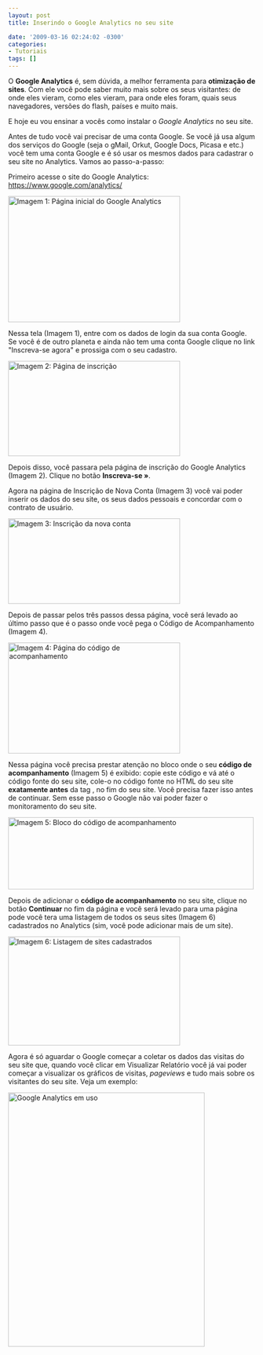 ```yaml
---
layout: post
title: Inserindo o Google Analytics no seu site

date: '2009-03-16 02:24:02 -0300'
categories:
- Tutoriais
tags: []
---
```

<p>O <strong>Google Analytics</strong> é, sem dúvida, a melhor ferramenta para <strong>otimização de sites</strong>. Com ele você pode saber muito mais sobre os seus visitantes: de onde eles vieram, como eles vieram, para onde eles foram, quais seus navegadores, versões do flash, países e muito mais.</p>
<p>E hoje eu vou ensinar a vocês como instalar o <em>Google Analytics</em> no seu site.</p>
<p>Antes de tudo você vai precisar de uma conta Google. Se você já usa algum dos serviços do Google (seja o gMail, Orkut, Google Docs, Picasa e etc.) você tem uma conta Google e é só usar os mesmos dados para cadastrar o seu site no Analytics. Vamos ao passo-a-passo:</p>
<p>Primeiro acesse o site do Google Analytics: <a title="Google Analytics" href="http://www.google.com/analytics/" target="_blank">https://www.google.com/analytics/</a></p>
<p><a href="/arquivos/2009/03/tela1.jpg"><img class="size-full wp-image-347" style="border: 0pt none;" title="tela1" src="http://blog.thiagobelem.net/arquivos/2009/03/tela1.jpg" alt="Imagem 1: Página inicial do Google Analytics" width="350" height="257" /></a></p>
<p>Nessa tela (Imagem 1), entre com os dados de login da sua conta Google. Se você é de outro planeta e ainda não tem uma conta Google clique no link "Inscreva-se agora" e prossiga com o seu cadastro.</p>
<p><a href="/arquivos/2009/03/tela2.jpg"><img class="size-full wp-image-348" title="tela2" src="http://blog.thiagobelem.net/arquivos/2009/03/tela2.jpg" alt="Imagem 2: Página de inscrição" width="350" height="194" /></a></p>
<p>Depois disso, você passara pela página de inscrição do Google Analytics (Imagem 2). Clique no botão <strong>Inscreva-se »</strong>.</p>
<p>Agora na página de Inscrição de Nova Conta (Imagem 3) você vai poder inserir os dados do seu site, os seus dados pessoais e concordar com o contrato de usuário.</p>
<p><a href="/arquivos/2009/03/tela3.jpg"><img class="size-full wp-image-349" title="tela3" src="http://blog.thiagobelem.net/arquivos/2009/03/tela3.jpg" alt="Imagem 3: Inscrição da nova conta" width="350" height="174" /></a></p>
<p>Depois de passar pelos três passos dessa página, você será levado ao último passo que é o passo onde você pega o Código de Acompanhamento (Imagem 4).</p>
<p><a href="/arquivos/2009/03/tela4.jpg"><img class="size-full wp-image-350" title="tela4" src="http://blog.thiagobelem.net/arquivos/2009/03/tela4.jpg" alt="Imagem 4: Página do código de acompanhamento" width="350" height="226" /></a></p>
<p>Nessa página você precisa prestar atenção no bloco onde o seu <strong>código de acompanhamento</strong> (Imagem 5) é exibido: copie este código e vá até o código fonte do seu site, cole-o no código fonte no HTML do seu site <strong>exatamente antes</strong> da tag <span style="color: #808000;"><strong></body></strong></span>, no fim do seu site. Você precisa fazer isso antes de continuar. Sem esse passo o Google não vai poder fazer o monitoramento do seu site.</p>
<p><a href="/arquivos/2009/03/tela5.jpg"><img class="size-full wp-image-351" title="tela5" src="http://blog.thiagobelem.net/arquivos/2009/03/tela5.jpg" alt="Imagem 5: Bloco do código de acompanhamento" width="500" height="147" /></a></p>
<p>Depois de adicionar o <strong>código de acompanhamento</strong> no seu site, clique no botão <strong>Continuar</strong> no fim da página e você será levado para uma página pode você tera uma listagem de todos os seus sites (Imagem 6) cadastrados no Analytics (sim, você pode adicionar mais de um site).</p>
<p><a href="/arquivos/2009/03/tela6.jpg"><img class="size-full wp-image-354" title="tela6" src="http://blog.thiagobelem.net/arquivos/2009/03/tela6.jpg" alt="Imagem 6: Listagem de sites cadastrados" width="350" height="222" /></a></p>
<p>Agora é só aguardar o Google começar a coletar os dados das visitas do seu site que, quando você clicar em Visualizar Relatório você já vai poder começar a visualizar os gráficos de visitas, <em>pageviews</em> e tudo mais sobre os visitantes do seu site. Veja um exemplo:</p>
<p><a href="/arquivos/2009/03/tela7.jpg"><img class="size-full wp-image-352" title="tela7" src="http://blog.thiagobelem.net/arquivos/2009/03/tela7.jpg" alt="Google Analytics em uso" width="400" height="518" /></a></p>
